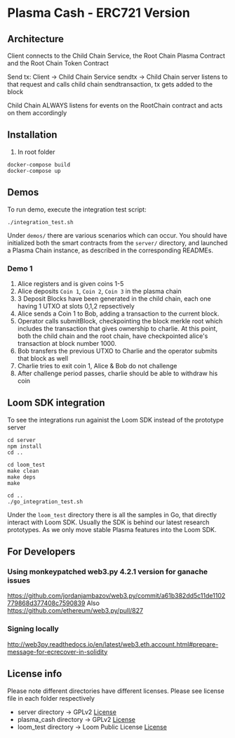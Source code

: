 # Plasma Cash - ERC721 Version

## Architecture

Client connects to the Child Chain Service, the Root Chain Plasma Contract and the Root Chain Token Contract

Send tx:
Client -> Child Chain Service sendtx -> Child Chain server listens to that request and calls child chain sendtransaction, tx gets added to the block

Child Chain ALWAYS listens for events on the RootChain contract and acts on them accordingly

## Installation

1. In root folder


```
docker-compose build
docker-compose up
```


## Demos

To run demo, execute the integration test script:
```
./integration_test.sh
```

Under `demos/` there are various scenarios which can occur. You should have initialized both the smart contracts from the `server/` directory, and launched a Plasma Chain instance, as described in the corresponding READMEs.

### Demo 1
1. Alice registers and is given coins 1-5
2. Alice deposits `Coin 1`, `Coin 2`, `Coin 3` in the plasma chain
3. 3 Deposit Blocks have been generated in the child chain, each one having 1 UTXO at slots 0,1,2 repsectively
4. Alice sends a Coin 1 to Bob, adding a transaction to the current block.
5. Operator calls submitBlock, checkpointing the block merkle root which includes the transaction that gives ownership to charlie. At this point, both the child chain and the root chain, have checkpointed alice's transaction at block number 1000.
6. Bob transfers the previous UTXO to Charlie and the operator submits that block as well
5. Charlie tries to exit coin 1, Alice & Bob do not challenge
6. After challenge period passes, charlie should be able to withdraw his coin

## Loom SDK integration

To see the integrations run againist the Loom SDK instead of the prototype server


```
cd server
npm install
cd .. 

cd loom_test
make clean
make deps
make

cd ..
./go_integration_test.sh
```

Under the `loom_test` directory there is all the samples in Go, that directly interact with Loom SDK. Usually the SDK is behind our latest research prototypes. As we only move stable Plasma features into the Loom SDK.

## For Developers

### Using monkeypatched web3.py 4.2.1 version for ganache issues
https://github.com/jordanjambazov/web3.py/commit/a61b382dd5c11de1102779868d377408c7590839
Also https://github.com/ethereum/web3.py/pull/827

### Signing locally
http://web3py.readthedocs.io/en/latest/web3.eth.account.html#prepare-message-for-ecrecover-in-solidity


## License info 

Please note different directories have different licenses. Please see license file in each folder respectively

* server directory -> GPLv2 [License](plasma_cash/License.md)
* plasma_cash directory  -> GPLv2 [License](plasma_cash/License.md)
* loom_test directory  -> Loom Public License [License](loom_test/License.md)